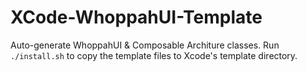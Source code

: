 # XCode-WhoppahUI-Template

Auto-generate WhoppahUI & Composable Architure classes.
Run `./install.sh` to copy the template files to Xcode's template directory.